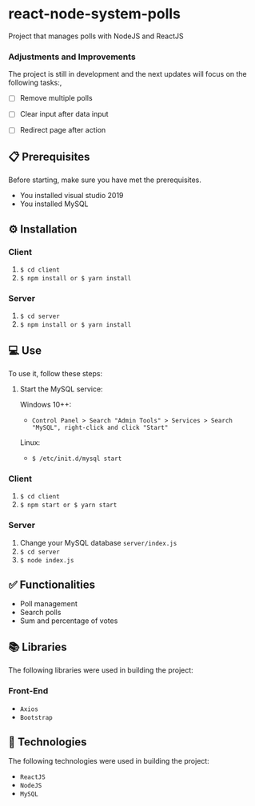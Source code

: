 # react-node-system-polls
Project that manages polls with NodeJS and ReactJS

### Adjustments and Improvements
The project is still in development and the next updates will focus on the following tasks:,
- [ ] Remove multiple polls
- [ ] Clear input after data input
- [ ] Redirect page after action


## 📋 Prerequisites
Before starting, make sure you have met the prerequisites.
* You installed visual studio 2019
* You installed MySQL


## ⚙️ Installation

### Client

1. `$ cd client`
2. `$ npm install or $ yarn install`


### Server

1. `$ cd server`
2. `$ npm install or $ yarn install`


## 💻 Use
To use it, follow these steps:

1. Start the MySQL service:

    Windows 10++:
    
      * `Control Panel > Search "Admin Tools" > Services > Search "MySQL", right-click and click "Start"`
    
    Linux: 
  
      * `$ /etc/init.d/mysql start`

### Client
1. `$ cd client`
2. `$ npm start or $ yarn start`

### Server
1. Change your MySQL database `server/index.js`
2. `$ cd server`
3. `$ node index.js`

## ✅ Functionalities
+ Poll management
+ Search polls
+ Sum and percentage of votes

## 📚 Libraries
The following libraries were used in building the project:
### Front-End
+ `Axios`
+ `Bootstrap`

## 🚀 Technologies
The following technologies were used in building the project:
+ `ReactJS`
+ `NodeJS`
+ `MySQL`
